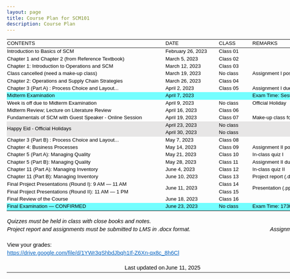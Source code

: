 ```yaml
---
layout: page
title: Course Plan for SCM101
description: Course Plan
---
```


<html xmlns:o="urn:schemas-microsoft-com:office:office"
xmlns:x="urn:schemas-microsoft-com:office:excel"
xmlns="http://www.w3.org/TR/REC-html40">

<head>
<meta name=Generator content="Microsoft Excel 15">
<style id="course_17100_Styles">
<!--table
	{mso-displayed-decimal-separator:"\.";
	mso-displayed-thousand-separator:"\,";}
@page
	{margin:.75in .7in .75in .7in;
	mso-header-margin:.3in;
	mso-footer-margin:.3in;
	mso-page-orientation:landscape;}
tr
	{mso-height-source:auto;}
col
	{mso-width-source:auto;}
br
	{mso-data-placement:same-cell;}
.style16
	{color:#0563C1;
	font-size:12.0pt;
	font-weight:400;
	font-style:normal;
	text-decoration:underline;
	text-underline-style:single;
	font-family:Calibri, sans-serif;
	mso-font-charset:0;
	mso-style-name:Hyperlink;
	mso-style-id:8;}
a:link
	{color:#0563C1;
	font-size:12.0pt;
	font-weight:400;
	font-style:normal;
	text-decoration:underline;
	text-underline-style:single;
	font-family:Calibri, sans-serif;
	mso-font-charset:0;}
a:visited
	{color:#954F72;
	font-size:12.0pt;
	font-weight:400;
	font-style:normal;
	text-decoration:underline;
	text-underline-style:single;
	font-family:Calibri, sans-serif;
	mso-font-charset:0;}
.style0
	{mso-number-format:General;
	text-align:general;
	vertical-align:bottom;
	white-space:nowrap;
	mso-rotate:0;
	mso-background-source:auto;
	mso-pattern:auto;
	color:black;
	font-size:12.0pt;
	font-weight:400;
	font-style:normal;
	text-decoration:none;
	font-family:Calibri, sans-serif;
	mso-font-charset:0;
	border:none;
	mso-protection:locked visible;
	mso-style-name:Normal;
	mso-style-id:0;}
td
	{mso-style-parent:style0;
	padding-top:1px;
	padding-right:1px;
	padding-left:1px;
	mso-ignore:padding;
	color:black;
	font-size:12.0pt;
	font-weight:400;
	font-style:normal;
	text-decoration:none;
	font-family:Calibri, sans-serif;
	mso-font-charset:0;
	mso-number-format:General;
	text-align:general;
	vertical-align:bottom;
	border:none;
	mso-background-source:auto;
	mso-pattern:auto;
	mso-protection:locked visible;
	white-space:nowrap;
	mso-rotate:0;}
.xl65
	{mso-style-parent:style0;
	font-size:11.0pt;
	font-family:Arial, sans-serif;
	mso-font-charset:0;}
.xl66
	{mso-style-parent:style0;
	font-size:11.0pt;
	font-family:Arial, sans-serif;
	mso-font-charset:0;
	text-align:left;}
.xl67
	{mso-style-parent:style0;
	font-size:11.0pt;
	font-family:Arial, sans-serif;
	mso-font-charset:0;
	mso-number-format:"Medium Date";
	text-align:left;}
.xl68
	{mso-style-parent:style0;
	font-size:11.0pt;
	font-style:italic;
	font-family:Arial, sans-serif;
	mso-font-charset:0;
	vertical-align:middle;}
.xl69
	{mso-style-parent:style0;
	font-size:11.0pt;
	font-style:italic;
	font-family:Arial, sans-serif;
	mso-font-charset:0;
	mso-number-format:0%;}
.xl70
	{mso-style-parent:style0;
	font-size:11.0pt;
	font-style:italic;
	font-family:Arial, sans-serif;
	mso-font-charset:0;
	text-align:right;}
.xl71
	{mso-style-parent:style16;
	font-size:11.0pt;
	font-family:Arial, sans-serif;
	mso-font-charset:0;}
.xl72
	{mso-style-parent:style0;
	font-size:11.0pt;
	font-family:Arial, sans-serif;
	mso-font-charset:0;
	text-align:right;}
.xl73
	{mso-style-parent:style0;
	font-size:11.0pt;
	font-family:Arial, sans-serif;
	mso-font-charset:0;
	mso-number-format:"\[ENG\]\[$-409\]mmmm\\ d\\\,\\ yyyy\;\@";
	text-align:left;}
.xl74
	{mso-style-parent:style16;
	color:#0563C1;
	font-size:11.0pt;
	text-decoration:underline;
	text-underline-style:single;
	font-family:Arial, sans-serif;
	mso-font-charset:0;}
.xl75
	{mso-style-parent:style0;
	font-size:10.0pt;
	font-family:Arial, sans-serif;
	mso-font-charset:0;
	text-align:left;
	vertical-align:middle;
	border-top:.5pt solid windowtext;
	border-right:none;
	border-bottom:.5pt solid windowtext;
	border-left:none;}
.xl76
	{mso-style-parent:style0;
	font-size:10.0pt;
	font-family:Arial, sans-serif;
	mso-font-charset:0;
	text-align:left;
	vertical-align:middle;}
.xl77
	{mso-style-parent:style0;
	font-size:10.0pt;
	font-family:Arial, sans-serif;
	mso-font-charset:0;
	mso-number-format:"\[ENG\]\[$-409\]mmmm\\ d\\\,\\ yyyy\;\@";
	text-align:left;
	vertical-align:middle;}
.xl78
	{mso-style-parent:style0;
	font-size:10.0pt;
	font-family:Arial, sans-serif;
	mso-font-charset:0;
	text-align:left;
	vertical-align:middle;
	white-space:normal;}
.xl79
	{mso-style-parent:style0;
	font-size:10.0pt;
	font-family:Arial, sans-serif;
	mso-font-charset:0;
	text-align:left;
	vertical-align:middle;
	background:#73FEFF;
	mso-pattern:black none;}
.xl80
	{mso-style-parent:style0;
	font-size:10.0pt;
	font-family:Arial, sans-serif;
	mso-font-charset:0;
	mso-number-format:"\[ENG\]\[$-409\]mmmm\\ d\\\,\\ yyyy\;\@";
	text-align:left;
	vertical-align:middle;
	background:#73FEFF;
	mso-pattern:black none;}
.xl81
	{mso-style-parent:style0;
	font-size:10.0pt;
	font-family:Arial, sans-serif;
	mso-font-charset:0;
	vertical-align:middle;
	background:#73FEFF;
	mso-pattern:black none;}
.xl82
	{mso-style-parent:style0;
	font-size:10.0pt;
	font-family:Arial, sans-serif;
	mso-font-charset:0;
	vertical-align:middle;}
.xl83
	{mso-style-parent:style0;
	font-size:10.0pt;
	font-family:Arial, sans-serif;
	mso-font-charset:0;
	text-align:left;
	vertical-align:middle;
	background:#E7E6E6;
	mso-pattern:black none;
	white-space:normal;}
.xl84
	{mso-style-parent:style0;
	font-size:10.0pt;
	font-family:Arial, sans-serif;
	mso-font-charset:0;
	mso-number-format:"\[ENG\]\[$-409\]mmmm\\ d\\\,\\ yyyy\;\@";
	text-align:left;
	vertical-align:middle;
	background:#E7E6E6;
	mso-pattern:black none;}
.xl85
	{mso-style-parent:style0;
	font-size:10.0pt;
	font-family:Arial, sans-serif;
	mso-font-charset:0;
	text-align:left;
	vertical-align:middle;
	background:#E7E6E6;
	mso-pattern:black none;}
.xl86
	{mso-style-parent:style0;
	font-size:10.0pt;
	font-family:Arial, sans-serif;
	mso-font-charset:0;
	vertical-align:middle;
	white-space:normal;}
.xl87
	{mso-style-parent:style0;
	font-size:10.0pt;
	font-family:Arial, sans-serif;
	mso-font-charset:0;
	text-align:left;
	vertical-align:middle;
	border-top:none;
	border-right:none;
	border-bottom:.5pt solid windowtext;
	border-left:none;
	background:#73FEFF;
	mso-pattern:black none;}
.xl88
	{mso-style-parent:style0;
	font-size:10.0pt;
	font-family:Arial, sans-serif;
	mso-font-charset:0;
	mso-number-format:"\[ENG\]\[$-409\]mmmm\\ d\\\,\\ yyyy\;\@";
	text-align:left;
	vertical-align:middle;
	border-top:none;
	border-right:none;
	border-bottom:.5pt solid windowtext;
	border-left:none;
	background:#73FEFF;
	mso-pattern:black none;}
.xl89
	{mso-style-parent:style0;
	font-size:10.0pt;
	font-family:Arial, sans-serif;
	mso-font-charset:0;
	mso-number-format:"Medium Date";
	vertical-align:middle;
	border-top:none;
	border-right:none;
	border-bottom:.5pt solid windowtext;
	border-left:none;
	background:#73FEFF;
	mso-pattern:black none;}
-->
</style>
</head>

<body link="#0563C1" vlink="#954F72" class=xl65>
<!--[if !excel]>&nbsp;&nbsp;<![endif]-->
<!--The following information was generated by Microsoft Excel's Publish as Web
Page wizard.-->
<!--If the same item is republished from Excel, all information between the DIV
tags will be replaced.-->
<!----------------------------->
<!--START OF OUTPUT FROM EXCEL PUBLISH AS WEB PAGE WIZARD -->
<!----------------------------->

<div id="course_17100" align=center x:publishsource="Excel">

<table border=0 cellpadding=0 cellspacing=0 width=916 style='border-collapse:
 collapse;table-layout:fixed;width:687pt'>
 <col class=xl65 width=416 style='mso-width-source:userset;mso-width-alt:13312;
 width:312pt'>
 <col class=xl65 width=140 style='mso-width-source:userset;mso-width-alt:4480;
 width:105pt'>
 <col class=xl65 width=88 style='mso-width-source:userset;mso-width-alt:2816;
 width:66pt'>
 <col class=xl65 width=272 style='mso-width-source:userset;mso-width-alt:8704;
 width:204pt'>
 <tr height=23 style='mso-height-source:userset;height:17.0pt'>
  <td height=23 class=xl75 width=416 style='height:17.0pt;width:312pt'>CONTENTS</td>
  <td class=xl75 width=140 style='width:105pt'>DATE</td>
  <td class=xl75 width=88 style='width:66pt'>CLASS</td>
  <td class=xl75 width=272 style='width:204pt'>REMARKS</td>
 </tr>
 <tr height=19 style='height:14.0pt'>
  <td height=19 class=xl76 style='height:14.0pt'>Introduction to Basics of SCM</td>
  <td class=xl77>February 26, 2023</td>
  <td class=xl76>Class 01</td>
  <td class=xl76></td>
 </tr>
 <tr height=19 style='height:14.0pt'>
  <td height=19 class=xl76 style='height:14.0pt'>Chapter 1 and Chapter 2 (from
  Reference Textbook)</td>
  <td class=xl77>March 5, 2023</td>
  <td class=xl76>Class 02</td>
  <td class=xl76></td>
 </tr>
 <tr height=19 style='height:14.0pt'>
  <td height=19 class=xl76 style='height:14.0pt'>Chapter 1: Introduction to
  Operations and SCM</td>
  <td class=xl77>March 12, 2023</td>
  <td class=xl76>Class 03</td>
  <td class=xl76></td>
 </tr>
 <tr height=19 style='height:14.0pt'>
  <td height=19 class=xl76 style='height:14.0pt'>Class cancelled (need a
  make-up class)</td>
  <td class=xl77>March 19, 2023</td>
  <td class=xl76>No class</td>
  <td class=xl76>Assignment I posted on LMS</td>
 </tr>
 <tr height=19 style='height:14.0pt'>
  <td height=19 class=xl76 style='height:14.0pt'>Chapter 2: Operations and
  Supply Chain Strategies</td>
  <td class=xl77>March 26, 2023</td>
  <td class=xl76>Class 04</td>
  <td class=xl76></td>
 </tr>
 <tr height=19 style='height:14.0pt'>
  <td height=19 class=xl78 width=416 style='height:14.0pt;width:312pt'>Chapter
  3 (Part A) : Process Choice and Layout...</td>
  <td class=xl77>April 2, 2023</td>
  <td class=xl76>Class 05</td>
  <td class=xl76>Assignment I due</td>
 </tr>
 <tr height=19 style='height:14.0pt'>
  <td height=19 class=xl79 style='height:14.0pt'>Midterm Examination</td>
  <td class=xl80>April 7, 2023</td>
  <td class=xl79>&nbsp;</td>
  <td class=xl81>Exam Time: Session III</td>
 </tr>
 <tr height=19 style='height:14.0pt'>
  <td height=19 class=xl76 style='height:14.0pt'>Week is off due to Midterm
  Examination</td>
  <td class=xl77>April 9, 2023</td>
  <td class=xl76>No class</td>
  <td class=xl82>Official Holiday</td>
 </tr>
 <tr height=19 style='height:14.0pt'>
  <td height=19 class=xl78 width=416 style='height:14.0pt;width:312pt'>Midterm
  Review; Lecture on Literature Review</td>
  <td class=xl77>April 16, 2023</td>
  <td class=xl76>Class 06</td>
  <td class=xl82></td>
 </tr>
 <tr height=19 style='height:14.0pt'>
  <td height=19 class=xl78 width=416 style='height:14.0pt;width:312pt'>Fundamentals
  of SCM with Guest Speaker - Online Session</td>
  <td class=xl77>April 19, 2023</td>
  <td class=xl76>Class 07</td>
  <td class=xl82>Make-up class for March 19, 2023</td>
 </tr>
 <tr height=20 style='mso-height-source:userset;height:15.0pt'>
  <td rowspan=2 height=39 class=xl83 width=416 style='height:29.0pt;width:312pt'>Happy
  Eid - Official Holidays</td>
  <td class=xl84>April 23, 2023</td>
  <td class=xl85>No class</td>
  <td class=xl85>&nbsp;</td>
 </tr>
 <tr height=19 style='height:14.0pt'>
  <td height=19 class=xl84 style='height:14.0pt'>April 30, 2023</td>
  <td class=xl85>No class</td>
  <td class=xl85>&nbsp;</td>
 </tr>
 <tr height=19 style='height:14.0pt'>
  <td height=19 class=xl76 style='height:14.0pt'>Chapter 3 (Part B) : Process
  Choice and Layout...</td>
  <td class=xl77>May 7, 2023</td>
  <td class=xl76>Class 08</td>
  <td class=xl82></td>
 </tr>
 <tr height=19 style='height:14.0pt'>
  <td height=19 class=xl76 style='height:14.0pt'>Chapter 4: Business Processes</td>
  <td class=xl77>May 14, 2023</td>
  <td class=xl76>Class 09</td>
  <td class=xl82>Assignment II posted on LMS</td>
 </tr>
 <tr height=19 style='height:14.0pt'>
  <td height=19 class=xl76 style='height:14.0pt'>Chapter 5 (Part A): Managing
  Quality</td>
  <td class=xl77>May 21, 2023</td>
  <td class=xl76>Class 10</td>
  <td class=xl76>In-class quiz I</td>
 </tr>
 <tr height=19 style='height:14.0pt'>
  <td height=19 class=xl76 style='height:14.0pt'>Chapter 5 (Part B): Managing
  Quality</td>
  <td class=xl77>May 28, 2023</td>
  <td class=xl76>Class 11</td>
  <td class=xl82>Assignment II due by May 28, 2023</td>
 </tr>
 <tr height=19 style='height:14.0pt'>
  <td height=19 class=xl78 width=416 style='height:14.0pt;width:312pt'>Chapter
  11 (Part A): Managing Inventory</td>
  <td class=xl77>June 4, 2023</td>
  <td class=xl76>Class 12</td>
  <td class=xl76>In-class quiz II</td>
 </tr>
 <tr height=19 style='height:14.0pt'>
  <td height=19 class=xl78 width=416 style='height:14.0pt;width:312pt'>Chapter
  11 (Part B): Managing Inventory</td>
  <td class=xl77>June 10, 2023</td>
  <td class=xl76>Class 13</td>
  <td class=xl86 width=272 style='width:204pt'>Project report (.docx) due by
  June 09</td>
 </tr>
 <tr height=20 style='mso-height-source:userset;height:15.0pt'>
  <td height=20 class=xl76 style='height:15.0pt'>Final Project Presentations
  (Round I): 9 AM ― 11 AM</td>
  <td rowspan=2 class=xl77>June 11, 2023</td>
  <td class=xl76>Class 14</td>
  <td rowspan=2 class=xl78 width=272 style='width:204pt'>Presentation (.pptx)
  due by June 11</td>
 </tr>
 <tr height=19 style='height:14.0pt'>
  <td height=19 class=xl76 style='height:14.0pt'>Final Project Presentations
  (Round II): 11 AM ― 1 PM</td>
  <td class=xl76>Class 15</td>
 </tr>
 <tr height=19 style='height:14.0pt'>
  <td height=19 class=xl78 width=416 style='height:14.0pt;width:312pt'>Final
  Review of the Course</td>
  <td class=xl77>June 18, 2023</td>
  <td class=xl76>Class 16</td>
  <td class=xl82></td>
 </tr>
 <tr height=19 style='height:14.0pt'>
  <td height=19 class=xl87 style='height:14.0pt'>Final Examination ― CONFIRMED</td>
  <td class=xl88>June 23, 2023</td>
  <td class=xl89>No class</td>
  <td class=xl89>Exam Time: 1730 ― 1930 (Session III)</td>
 </tr>
 <tr height=19 style='height:14.0pt'>
  <td height=19 class=xl66 style='height:14.0pt'></td>
  <td class=xl67></td>
  <td class=xl66></td>
  <td class=xl66></td>
 </tr>
 <tr height=19 style='height:14.0pt'>
  <td height=19 class=xl68 style='height:14.0pt'>Quizzes must be held in class
  with close books and notes.</td>
  <td class=xl67></td>
  <td class=xl69></td>
  <td class=xl70>Quizzes (2)<span style='mso-spacerun:yes'>     </span>10%</td>
 </tr>
 <tr height=19 style='height:14.0pt'>
  <td height=19 class=xl68 colspan=2 style='height:14.0pt;mso-ignore:colspan'>Project
  report and assignments must be submitted to LMS in .docx format.</td>
  <td class=xl69></td>
  <td class=xl70>Assignments (2)<span style='mso-spacerun:yes'>  </span>+
  Project (1)<span style='mso-spacerun:yes'>     </span>20%</td>
 </tr>
 <tr height=19 style='height:14.0pt'>
  <td height=19 class=xl66 style='height:14.0pt'></td>
  <td class=xl67></td>
  <td class=xl69></td>
  <td class=xl70>Midterm Exam (1)<span style='mso-spacerun:yes'>     </span>30%</td>
 </tr>
 <tr height=19 style='height:14.0pt'>
  <td height=19 class=xl71 style='height:14.0pt'>View your grades:</td>
  <td class=xl65></td>
  <td class=xl69></td>
  <td class=xl70>Final Exam (1)<span style='mso-spacerun:yes'>     </span>40%</td>
 </tr>
 <tr height=19 style='height:14.0pt'>
  <td height=19 class=xl74 colspan=2 style='height:14.0pt;mso-ignore:colspan'><a
  href="https://drive.google.com/file/d/1YWr3qShbdJbqh1If-Z6Xn-qx8c_8h6Cl"
  target="_parent" title="Link for grades"><span style='font-size:11.0pt;
  font-family:Arial, sans-serif;mso-font-charset:0'>https://drive.google.com/file/d/1YWr3qShbdJbqh1If-Z6Xn-qx8c_8h6Cl</span></a></td>
  <td class=xl65></td>
  <td class=xl65></td>
 </tr>
 <tr height=19 style='height:14.0pt'>
  <td height=19 class=xl65 style='height:14.0pt'></td>
  <td class=xl65></td>
  <td class=xl65></td>
  <td class=xl65></td>
 </tr>
 <tr height=19 style='height:14.0pt'>
  <td height=19 class=xl72 style='height:14.0pt'>Last updated on</td>
  <td class=xl73>June 11, 2025</td>
  <td class=xl65></td>
  <td class=xl65></td>
 </tr>
 <![if supportMisalignedColumns]>
 <tr height=0 style='display:none'>
  <td width=416 style='width:312pt'></td>
  <td width=140 style='width:105pt'></td>
  <td width=88 style='width:66pt'></td>
  <td width=272 style='width:204pt'></td>
 </tr>
 <![endif]>
</table>

</div>


<!----------------------------->
<!--END OF OUTPUT FROM EXCEL PUBLISH AS WEB PAGE WIZARD-->
<!----------------------------->
</body>

</html>
